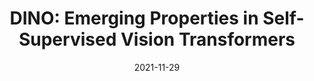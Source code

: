 ---
title: "DINO: Emerging Properties in Self-Supervised Vision Transformers"
date: 2021-11-29
categories: 
  - Aritificial Intelligence
  - Neural Networks
  - Paper Summaries
tags:
  - Vision
  - Self Supervised Learning
excerpt: Breakdown of Emerging Properties in Self-Supervised Vision Transformers by Mathilde Caron, Hugo Touvron, Ishan Misra, Hervé Jégou, Julien Mairal, Piotr Bojanowski and Armand Joulin with Weights and Biases logging ⭐️.
link: https://wandb.ai/self-supervised-learning/dino/reports/DINO-Emerging-Properties-in-Self-Supervised-Vision-Transformers--VmlldzoxMzM2MTAz
---